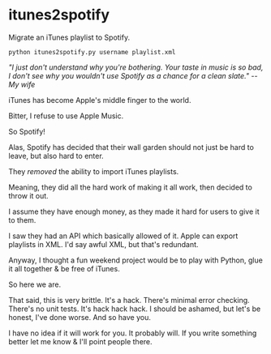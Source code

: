 # itunes2spotify
Migrate an iTunes playlist to Spotify.

`python itunes2spotify.py username playlist.xml`

*"I just don't understand why you're bothering. Your taste in music is so bad, I don't see why you wouldn't use Spotify as a chance for a clean slate." -- My wife*

iTunes has become Apple's middle finger to the world.

Bitter, I refuse to use Apple Music.

So Spotify!

Alas, Spotify has decided that their wall garden should not just be hard to
leave, but also hard to enter.  

They *removed* the ability to import iTunes playlists.  

Meaning, they did all the hard work of making it all work, then decided to
throw it out.

I assume they have enough money, as they made it hard for users to give it to them.

I saw they had an API which basically allowed of it.  Apple can
export playlists in XML.  I'd say awful XML, but that's redundant.  

Anyway, I thought a fun weekend project would be to play with Python, glue it
 all together & be free of iTunes.  

So here we are.

That said, this is very brittle.  It's a hack.  There's minimal error checking.
There's no unit tests.  It's hack hack hack.  I should be ashamed, but
let's be honest, I've done worse.  And so have you.

I have no idea if it will work for you.  It probably will.  If you write
something better let me know & I'll point people there.
